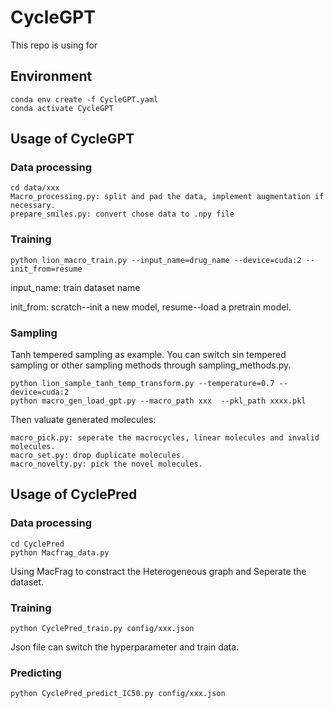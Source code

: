 # CycleGPT
This repo is using for 

## Environment
```
conda env create -f CycleGPT.yaml  
conda activate CycleGPT 
```
## Usage of CycleGPT
### Data processing
```
cd data/xxx
Macro_processing.py: split and pad the data, implement augmentation if necessary.  
prepare_smiles.py: convert chose data to .npy file 
```
### Training
```
python lion_macro_train.py --input_name=drug_name --device=cuda:2 --init_from=resume 
```
input_name: train dataset name

init_from: scratch--init a new model, resume--load a pretrain model. 
### Sampling
Tanh tempered sampling as example. You can switch sin tempered sampling or other sampling methods through sampling_methods.py. 
```
python lion_sample_tanh_temp_transform.py --temperature=0.7 --device=cuda:2  
python macro_gen_load_gpt.py --macro_path xxx  --pkl_path xxxx.pkl
```
Then valuate generated molecules:
```
macro_pick.py: seperate the macrocycles, linear molecules and invalid molecules.
macro_set.py: drop duplicate molecules.
macro_novelty.py: pick the novel molecules.
```
## Usage of CyclePred
### Data processing
```
cd CyclePred
python Macfrag_data.py
```
Using MacFrag to constract the Heterogeneous graph and Seperate the dataset. 
### Training
```
python CyclePred_train.py config/xxx.json
```
Json file can switch the hyperparameter and train data.
### Predicting
```
python CyclePred_predict_IC50.py config/xxx.json
```

